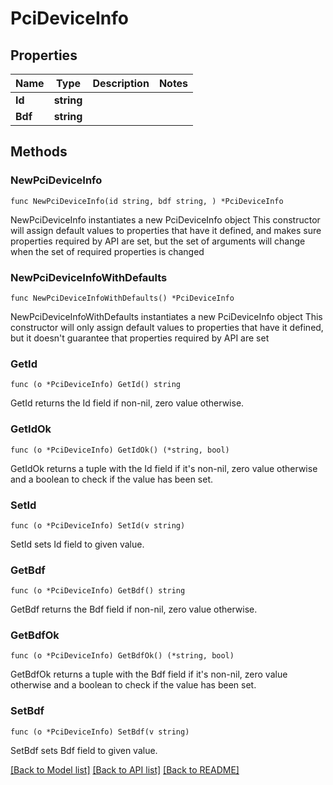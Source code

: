 # PciDeviceInfo

## Properties

Name | Type | Description | Notes
------------ | ------------- | ------------- | -------------
**Id** | **string** |  | 
**Bdf** | **string** |  | 

## Methods

### NewPciDeviceInfo

`func NewPciDeviceInfo(id string, bdf string, ) *PciDeviceInfo`

NewPciDeviceInfo instantiates a new PciDeviceInfo object
This constructor will assign default values to properties that have it defined,
and makes sure properties required by API are set, but the set of arguments
will change when the set of required properties is changed

### NewPciDeviceInfoWithDefaults

`func NewPciDeviceInfoWithDefaults() *PciDeviceInfo`

NewPciDeviceInfoWithDefaults instantiates a new PciDeviceInfo object
This constructor will only assign default values to properties that have it defined,
but it doesn't guarantee that properties required by API are set

### GetId

`func (o *PciDeviceInfo) GetId() string`

GetId returns the Id field if non-nil, zero value otherwise.

### GetIdOk

`func (o *PciDeviceInfo) GetIdOk() (*string, bool)`

GetIdOk returns a tuple with the Id field if it's non-nil, zero value otherwise
and a boolean to check if the value has been set.

### SetId

`func (o *PciDeviceInfo) SetId(v string)`

SetId sets Id field to given value.


### GetBdf

`func (o *PciDeviceInfo) GetBdf() string`

GetBdf returns the Bdf field if non-nil, zero value otherwise.

### GetBdfOk

`func (o *PciDeviceInfo) GetBdfOk() (*string, bool)`

GetBdfOk returns a tuple with the Bdf field if it's non-nil, zero value otherwise
and a boolean to check if the value has been set.

### SetBdf

`func (o *PciDeviceInfo) SetBdf(v string)`

SetBdf sets Bdf field to given value.



[[Back to Model list]](../README.md#documentation-for-models) [[Back to API list]](../README.md#documentation-for-api-endpoints) [[Back to README]](../README.md)


